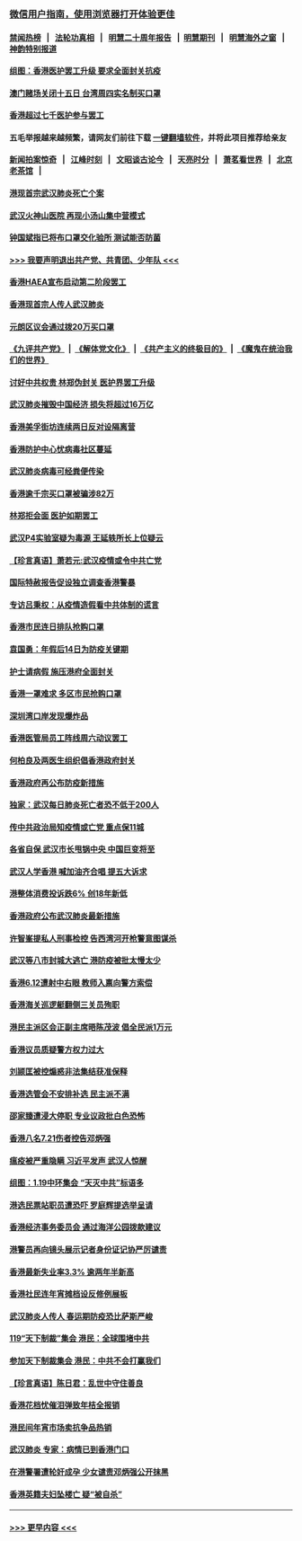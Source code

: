 ### [微信用户指南，使用浏览器打开体验更佳](https://github.com/gfw-breaker/banned-news1/blob/master/indexes/wechat-guide.md?t=0)
#### [禁闻热榜](热点新闻.md?t=0)  &nbsp;&nbsp;|&nbsp;&nbsp; [法轮功真相](https://github.com/gfw-breaker/truth/blob/master/README.md?t=0) &nbsp;&nbsp;|&nbsp;&nbsp; [明慧二十周年报告](https://github.com/gfw-breaker/mh-reports/blob/master/README.md?t=0) &nbsp;&nbsp;|&nbsp;&nbsp;[明慧期刊](https://github.com/gfw-breaker/mh-qikan) &nbsp;&nbsp;|&nbsp;&nbsp; [明慧海外之窗](https://github.com/gfw-breaker/mh-news/blob/master/README.md?t=0) &nbsp;&nbsp;|&nbsp;&nbsp; [神韵特别报道](https://github.com/gfw-breaker/mh-news/blob/master/shenyun.md?t=0)
#### [组图：香港医护罢工升级 要求全面封关抗疫](../pages/nsc415/n11844107.md?t=02060144) 
#### [澳门赌场关闭十五日 台湾周四实名制买口罩](../pages/nsc415/n11845083.md?t=02060144) 
#### [香港超过七千医护参与罢工](../pages/nsc415/n11845051.md?t=02060144) 
#### 五毛举报越来越频繁，请网友们前往下载 [一键翻墙软件](https://github.com/gfw-breaker/ssr-accounts)，并将此项目推荐给亲友
#### [新闻拍案惊奇](https://github.com/gfw-breaker/banned-news1/blob/master/pages/link4.md) &nbsp;&nbsp;|&nbsp;&nbsp; [江峰时刻](https://github.com/gfw-breaker/banned-news1/blob/master/pages/link4.md) &nbsp;&nbsp;|&nbsp;&nbsp; [文昭谈古论今](https://github.com/gfw-breaker/banned-news1/blob/master/pages/link4.md) &nbsp;&nbsp;|&nbsp;&nbsp; [天亮时分](https://github.com/gfw-breaker/banned-news1/blob/master/pages/link4.md) &nbsp;&nbsp;|&nbsp;&nbsp; [萧茗看世界](https://github.com/gfw-breaker/banned-news1/blob/master/pages/link4.md) &nbsp;&nbsp;|&nbsp;&nbsp; [北京老茶馆](https://github.com/gfw-breaker/banned-news1/blob/master/pages/link4.md) &nbsp;&nbsp;|&nbsp;&nbsp; 
#### [港现首宗武汉肺炎死亡个案](../pages/nsc415/n11844998.md?t=02060144) 
#### [武汉火神山医院 再现小汤山集中营模式](../pages/nsc415/n11844763.md?t=02060144) 
#### [钟国斌指已将布口罩交化验所 测试能否防菌](../pages/nsc415/n11842783.md?t=02060144) 
#### [>>> 我要声明退出共产党、共青团、少年队 <<<](https://github.com/begood0513/goodnews/blob/master/quit/letter.md) 
#### [香港HAEA宣布启动第二阶段罢工](../pages/nsc415/n11842723.md?t=02060144) 
#### [香港现首宗人传人武汉肺炎](../pages/nsc415/n11842766.md?t=02060144) 
#### [元朗区议会通过拨20万买口罩](../pages/nsc415/n11842754.md?t=02060144) 
#### [《九评共产党》](https://github.com/begood0513/9ping.md/blob/master/README.md) &nbsp;|&nbsp; [《解体党文化》](../../../../jtdwh.md/blob/master/README.md)  &nbsp;|&nbsp; [《共产主义的终极目的》](../../../../gczydzjmd.md/blob/master/README.md) &nbsp;|&nbsp; [《魔鬼在统治我们的世界》](../../../../mgztzwmdsj.md/blob/master/README.md) 
#### [讨好中共权贵 林郑伪封关 医护界罢工升级](../pages/nsc415/n11842359.md?t=02060144) 
#### [武汉肺炎摧毁中国经济 损失将超过16万亿](../pages/nsc415/n11839723.md?t=02060144) 
#### [香港美孚街坊连续两日反对设隔离营](../pages/nsc415/n11839962.md?t=02060144) 
#### [香港防护中心忧病毒社区蔓延](../pages/nsc415/n11839933.md?t=02060144) 
#### [武汉肺炎病毒可经粪便传染](../pages/nsc415/n11839939.md?t=02060144) 
#### [香港逾千宗买口罩被骗涉82万](../pages/nsc415/n11839914.md?t=02060144) 
#### [林郑拒会面 医护如期罢工](../pages/nsc415/n11839892.md?t=02060144) 
#### [武汉P4实验室疑为毒源 王延轶所长上位疑云](../pages/nsc415/n11835543.md?t=02060144) 
#### [【珍言真语】萧若元:武汉疫情或令中共亡党](../pages/nsc415/n11829394.md?t=02060144) 
#### [国际特赦报告促设独立调查香港警暴](../pages/nsc415/n11833845.md?t=02060144) 
#### [专访吕秉权：从疫情造假看中共体制的谎言](../pages/nsc415/n11833813.md?t=02060144) 
#### [香港市民连日排队抢购口罩](../pages/nsc415/n11833794.md?t=02060144) 
#### [袁国勇：年假后14日为防疫关键期](../pages/nsc415/n11831088.md?t=02060144) 
#### [护士请病假 施压港府全面封关](../pages/nsc415/n11831030.md?t=02060144) 
#### [香港一罩难求 多区市民抢购口罩](../pages/nsc415/n11831002.md?t=02060144) 
#### [深圳湾口岸发现爆炸品](../pages/nsc415/n11828802.md?t=02060144) 
#### [香港医管局员工阵线周六动议罢工](../pages/nsc415/n11828762.md?t=02060144) 
#### [何柏良及两医生组织倡香港政府封关](../pages/nsc415/n11828749.md?t=02060144) 
#### [香港政府再公布防疫新措施](../pages/nsc415/n11828716.md?t=02060144) 
#### [独家：武汉每日肺炎死亡者恐不低于200人](../pages/nsc415/n11828240.md?t=02060144) 
#### [传中共政治局知疫情或亡党 重点保11城](../pages/nsc415/n11828145.md?t=02060144) 
#### [各省自保 武汉市长甩锅中央 中国巨变将至](../pages/nsc415/n11828021.md?t=02060144) 
#### [武汉人学香港 喊加油齐合唱 提五大诉求](../pages/nsc415/n11827046.md?t=02060144) 
#### [港整体消费投诉跌6% 创18年新低](../pages/nsc415/n11817280.md?t=02060144) 
#### [香港政府公布武汉肺炎最新措施](../pages/nsc415/n11817152.md?t=02060144) 
#### [许智峯提私人刑事检控 告西湾河开枪警意图谋杀](../pages/nsc415/n11817132.md?t=02060144) 
#### [武汉等八市封城大逃亡 港防疫被批太慢太少](../pages/nsc415/n11817058.md?t=02060144) 
#### [香港6.12遭射中右眼 教师入禀向警方索偿](../pages/nsc415/n11814678.md?t=02060144) 
#### [香港海关巡逻艇翻侧三关员殉职](../pages/nsc415/n11814604.md?t=02060144) 
#### [港民主派区会正副主席晤陈茂波 倡全民派1万元](../pages/nsc415/n11814582.md?t=02060144) 
#### [香港议员质疑警方权力过大](../pages/nsc415/n11814560.md?t=02060144) 
#### [刘颕匡被控煽惑非法集结获准保释](../pages/nsc415/n11811727.md?t=02060144) 
#### [香港选管会不安排补选 民主派不满](../pages/nsc415/n11811691.md?t=02060144) 
#### [邵家臻遭浸大停职 专业议政批白色恐怖](../pages/nsc415/n11811670.md?t=02060144) 
#### [香港八名7.21伤者控告邓炳强](../pages/nsc415/n11811623.md?t=02060144) 
#### [瘟疫被严重隐瞒 习近平发声 武汉人惊醒](../pages/nsc415/n11811186.md?t=02060144) 
#### [组图：1.19中环集会 “天灭中共”标语多](../pages/nsc415/n11809514.md?t=02060144) 
#### [港选民票站职员遭恐吓 罗庭辉提选举呈请](../pages/nsc415/n11808914.md?t=02060144) 
#### [香港经济事务委员会 通过海洋公园拨款建议](../pages/nsc415/n11808906.md?t=02060144) 
#### [港警员再向镜头展示记者身份证记协严厉谴责](../pages/nsc415/n11808888.md?t=02060144) 
#### [香港最新失业率3.3% 逾两年半新高](../pages/nsc415/n11808887.md?t=02060144) 
#### [香港社民连年宵摊档设反修例展板](../pages/nsc415/n11808857.md?t=02060144) 
#### [武汉肺炎人传人 春运期防疫恐比萨斯严峻](../pages/nsc415/n11808739.md?t=02060144) 
#### [119“天下制裁”集会 港民：全球围堵中共](../pages/nsc415/n11806318.md?t=02060144) 
#### [参加天下制裁集会 港民：中共不会打赢我们](../pages/nsc415/n11806596.md?t=02060144) 
#### [【珍言真语】陈日君：乱世中守住善良](../pages/nsc415/n11806247.md?t=02060144) 
#### [香港花档忧催泪弹致年桔全报销](../pages/nsc415/n11806130.md?t=02060144) 
#### [港民间年宵市场卖抗争品热销](../pages/nsc415/n11806073.md?t=02060144) 
#### [武汉肺炎 专家：病情已到香港门口](../pages/nsc415/n11806020.md?t=02060144) 
#### [在港警署遭轮奸成孕 少女谴责邓炳强公开抹黑](../pages/nsc415/n11805981.md?t=02060144) 
#### [香港英籍夫妇坠楼亡 疑“被自杀”](../pages/nsc415/n11805937.md?t=02060144) 

----
#### [ >>> 更早内容 <<< ](../indexes/nsc415-earlier.md)
